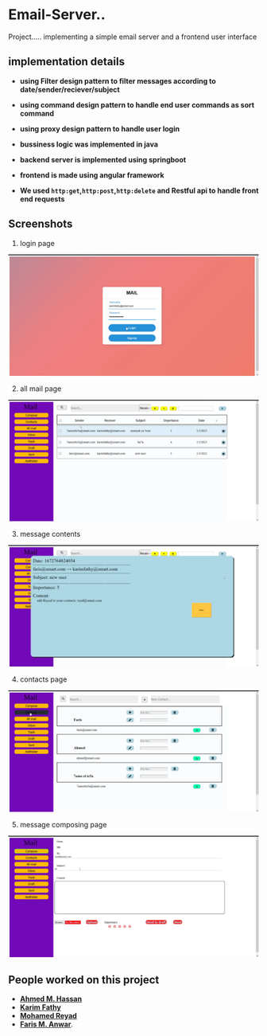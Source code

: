 # Email-Server..
Project.....
implementing a simple email server and a frontend user interface

## implementation details
- **using Filter design pattern to filter messages according to date/sender/reciever/subject**
- **using command design pattern to handle end user commands as sort command**
- **using proxy design pattern to handle user login** 

- **bussiness logic was implemented in java**


- **backend server is implemented using springboot**

- **frontend is made using angular framework**

- **We used `http:get`,`http:post`,`http:delete` and Restful api to handle front end requests**

## Screenshots

1. login page

![login page](assets/screenshots/screenshot1.png)

2. all mail page

![all mail page](assets/screenshots/screenshot2.png)

3. message contents

![message contents page](assets/screenshots/screenshot3.png)

4. contacts page

![contacts page](assets/screenshots/screenshot4.png)

5. message composing page

![message composiing page](assets/screenshots/screenshot5.png)


## People worked on this project


- **[Ahmed M. Hassan](https://github.com/ahmedMhassan10)**
- **[Karim Fathy](https://github.com/karimfathy054)**
- **[Mohamed Reyad](https://github.com/moriyad12)**
- **[Faris M. Anwar]()**.
